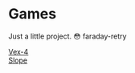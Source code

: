 # Games

Just a little project. 😳
faraday-retry


<a href="https://htmlxm.github.io/h9/vex-4">Vex-4</a>
<br>
<a href="https://23azostore.github.io/s/slope/">Slope</a>

